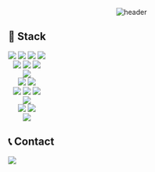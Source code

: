 <!-- 인사 -->
<div align = "center">

![header](https://capsule-render.vercel.app/api?type=rounded&color=0:43cea2,100:185a9d&fontColor=f7f5f5&text=Welcome%20to%20Tae%20Hyun's%20GitHub%20👋&animation=twinkling&fontSize=40&fontAlignY=50&fontAlign=50&height=180)

</div>

<!-- 상태 카드 -->
<!-- ![the0807's GitHub stats](https://github-readme-stats.vercel.app/api?username=the0807&include_all_commits=true&show_icons=true) -->

<!-- Stack -->
## 🔨 Stack
<div style="display:flex; flex-direction:column; align-items:flex-start;">
    <div align = "center">
    <img src="https://img.shields.io/badge/Git-F05032?logo=git&logoColor=white">
    <img src="https://img.shields.io/badge/html5-E34F26?logo=html5&logoColor=white">
    <img src="https://img.shields.io/badge/Ubuntu-E95420?logo=Ubuntu&logoColor=white">
    <img src="https://img.shields.io/badge/Jupyter-F37626?logo=Jupyter&logoColor=white">
    <br>
    <img src="https://img.shields.io/badge/linux-FFCA28?logo=linux&logoColor=black">
    <img src="https://img.shields.io/badge/javascript-FFCA28?logo=javascript&logoColor=white">
    <img src="https://img.shields.io/badge/firebase-FFCA28?logo=firebase&logoColor=white">
    <br>
    <img src="https://img.shields.io/badge/Anaconda-44A833?logo=anaconda&logoColor=white">
    <br>
    <img src="https://img.shields.io/badge/Visual Studio Code-007ACC?logo=visual-studio-code&logoColor=white">
    <img src="https://img.shields.io/badge/css-1572B6?logo=css3&logoColor=white">
    <br>
    <img src="https://img.shields.io/badge/C++-3776AB?logo=C%2B%2B&logoColor=white"/>
    <img src="https://img.shields.io/badge/Python-3776AB?logo=python&logoColor=white"> 
    <img src="https://img.shields.io/badge/mysql-4479A1?logo=mysql&logoColor=white">
    <br>
    <img src="https://img.shields.io/badge/Visual Studio-5C2D91?logo=visual-studio&logoColor=white">
    <br>
    <img src="https://img.shields.io/badge/C-A8B9CC?logo=C&logoColor=white"/>
    <img src="https://img.shields.io/badge/php-777BB4?logo=php&logoColor=white">
    <br>
    <img src="https://img.shields.io/badge/GitHub-181717?logo=github&logoColor=white">
    <br>
</div>

</div>

<!-- Contact -->
## 📞 Contact
<div align = "center" style="display:flex; flex-direction:row;">
  <a href="mailto:the0807.eom@gmail.com">
    <img src="https://img.shields.io/badge/Gmail-EA4335?style=for-the-badge&logo=Gmail&logoColor=white"> 
  </a>
</div>


<!--
**the0807/the0807** is a ✨ _special_ ✨ repository because its `README.md` (this file) appears on your GitHub profile.

Here are some ideas to get you started:

- 🔭 I’m currently working on ...
- 🌱 I’m currently learning ...
- 👯 I’m looking to collaborate on ...
- 🤔 I’m looking for help with ...
- 💬 Ask me about ...
- 📫 How to reach me: ...
- 😄 Pronouns: ...
- ⚡ Fun fact: ...
-->
